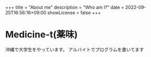 +++
title = "About me"
description = "Who am I?"
date = 2022-09-25T16:56:16+09:00
showLicense = false
+++

# Medicine-t(薬味)
沖縄で大学生をやっています。
アルバイトでプログラムを書いてます
